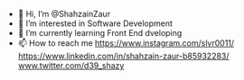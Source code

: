 - 👋 Hi, I’m @ShahzainZaur
- 👀 I’m interested in Software Development
- 🌱 I’m currently learning Front End dveloping
- 📫 How to reach me https://www.instagram.com/slvr0011/
https://www.linkedin.com/in/shahzain-zaur-b85932283/
www.twitter.com/d39_shazy
